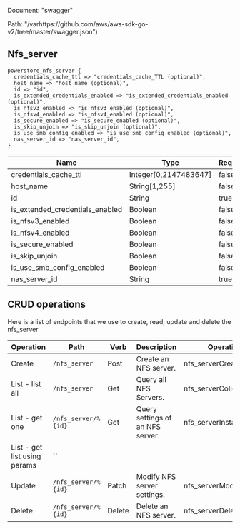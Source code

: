 Document: "swagger"


Path: "/varhttps://github.com/aws/aws-sdk-go-v2/tree/master/swagger.json")

## Nfs_server



```puppet
powerstore_nfs_server {
  credentials_cache_ttl => "credentials_cache_TTL (optional)",
  host_name => "host_name (optional)",
  id => "id",
  is_extended_credentials_enabled => "is_extended_credentials_enabled (optional)",
  is_nfsv3_enabled => "is_nfsv3_enabled (optional)",
  is_nfsv4_enabled => "is_nfsv4_enabled (optional)",
  is_secure_enabled => "is_secure_enabled (optional)",
  is_skip_unjoin => "is_skip_unjoin (optional)",
  is_use_smb_config_enabled => "is_use_smb_config_enabled (optional)",
  nas_server_id => "nas_server_id",
}
```

| Name        | Type           | Required       |
| ------------- | ------------- | ------------- |
|credentials_cache_ttl | Integer[0,2147483647] | false |
|host_name | String[1,255] | false |
|id | String | true |
|is_extended_credentials_enabled | Boolean | false |
|is_nfsv3_enabled | Boolean | false |
|is_nfsv4_enabled | Boolean | false |
|is_secure_enabled | Boolean | false |
|is_skip_unjoin | Boolean | false |
|is_use_smb_config_enabled | Boolean | false |
|nas_server_id | String | true |



## CRUD operations

Here is a list of endpoints that we use to create, read, update and delete the nfs_server

| Operation | Path | Verb | Description | OperationID |
| ------------- | ------------- | ------------- | ------------- | ------------- |
|Create|`/nfs_server`|Post|Create an NFS server.|nfs_serverCreate|
|List - list all|`/nfs_server`|Get|Query all NFS Servers.|nfs_serverCollectionQuery|
|List - get one|`/nfs_server/%{id}`|Get|Query settings of an NFS server.|nfs_serverInstanceQuery|
|List - get list using params|``||||
|Update|`/nfs_server/%{id}`|Patch|Modify NFS server settings.|nfs_serverModify|
|Delete|`/nfs_server/%{id}`|Delete|Delete an NFS server.|nfs_serverDelete|
